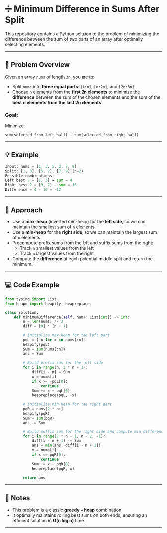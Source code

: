 # ➗ Minimum Difference in Sums After Split

This repository contains a Python solution to the problem of minimizing the difference between the sum of two parts of an array after optimally selecting elements.

---

## 📘 Problem Overview

Given an array `nums` of length `3n`, you are to:

- Split `nums` into **three equal parts**: `[0:n]`, `[n:2n]`, and `[2n:3n]`
- Choose `n` elements from the **first 2n elements** to minimize the **difference** between the sum of the chosen elements and the sum of the **best n elements from the last 2n elements**

### Goal:
Minimize:  
```
sum(selected_from_left_half) - sum(selected_from_right_half)
```

---

## 💡 Example

```python
Input: nums = [1, 3, 5, 2, 7, 9]
Split: [1, 3], [5, 2], [7, 9] (n=2)
Possible combinations:
Left best 2 = [1, 3] → sum = 4
Right best 2 = [9, 7] → sum = 16
Difference = 4 - 16 = -12
```

---

## 🚀 Approach

- Use a **max-heap** (inverted min-heap) for the **left side**, so we can maintain the smallest sum of `n` elements.
- Use a **min-heap** for the **right side**, so we can maintain the largest sum of `n` elements.
- Precompute prefix sums from the left and suffix sums from the right:
  - Track `n` smallest values from the left
  - Track `n` largest values from the right
- Compute the **difference** at each potential middle split and return the minimum.

---

## 💻 Code Example

```python
from typing import List
from heapq import heapify, heapreplace

class Solution:
    def minimumDifference(self, nums: List[int]) -> int:
        n = len(nums) // 3
        diff = [0] * (n + 1)

        # Initialize max-heap for the left part
        pqL = [-x for x in nums[:n]]
        heapify(pqL)
        Sum = sum(nums[:n])
        ans = Sum

        # Build prefix sum for the left side
        for i in range(n, 2 * n + 1):
            diff[i - n] = Sum
            x = nums[i]
            if x >= -pqL[0]:
                continue
            Sum += x + pqL[0]
            heapreplace(pqL, -x)

        # Initialize min-heap for the right part
        pqR = nums[2 * n:]
        heapify(pqR)
        Sum = sum(pqR)
        ans -= Sum

        # Build suffix sum for the right side and compute min difference
        for i in range(2 * n - 1, n - 2, -1):
            diff[i - n + 1] -= Sum
            ans = min(ans, diff[i - n + 1])
            x = nums[i]
            if x <= pqR[0]:
                continue
            Sum += x - pqR[0]
            heapreplace(pqR, x)

        return ans
```

---

## 🧠 Notes

- This problem is a classic **greedy + heap** combination.
- It optimally maintains rolling best sums on both ends, ensuring an efficient solution in **O(n log n)** time.

---
